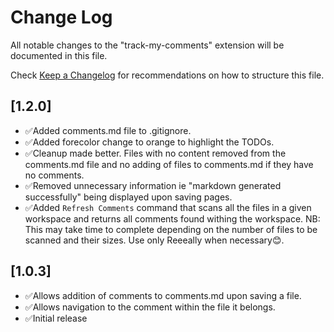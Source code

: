 # Change Log

All notable changes to the "track-my-comments" extension will be documented in this file.

Check [Keep a Changelog](http://keepachangelog.com/) for recommendations on how to structure this file.

## [1.2.0]

- ✅Added comments.md file to .gitignore.
- ✅Added forecolor change to orange to highlight the TODOs.
- ✅Cleanup made better. Files with no content removed from the comments.md file and no adding of files to comments.md if they have no comments.
- ✅Removed unnecessary information ie "markdown generated successfully" being displayed upon saving pages.
- ✅Added `Refresh Comments` command that scans all the files in a given workspace and returns all comments found withing the workspace. NB: This may take time to complete depending on the number of files to be scanned and their sizes. Use only Reeeally when necessary😊.

## [1.0.3]

- ✅Allows addition of comments to comments.md upon saving a file.
- ✅Allows navigation to the comment within the file it belongs.
- ✅Initial release
